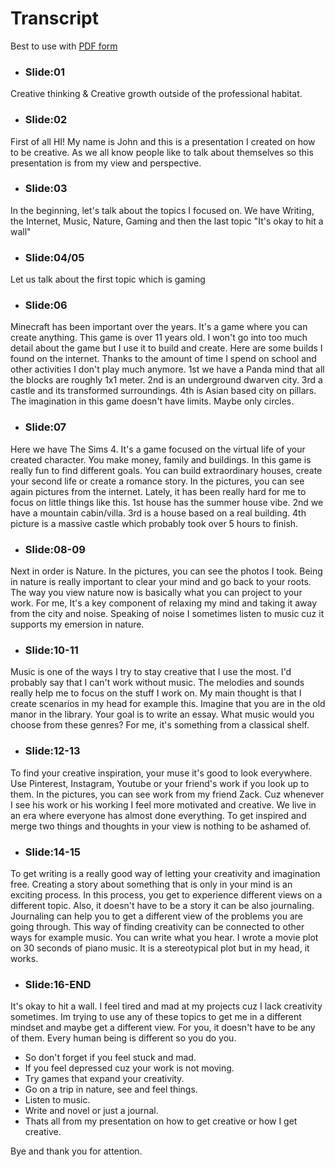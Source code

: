 # Transcript
Best to use with [PDF form]()
- ### Slide:01
Creative thinking & Creative growth outside of the professional habitat.

- ### Slide:02
First of all HI! My name is John and this is a presentation I created on how to be creative. As we all know people like to talk about themselves so this presentation is from my view and perspective.

- ### Slide:03
In the beginning, let's talk about the topics I focused on.
We have Writing, the Internet, Music, Nature, Gaming and then the last topic "It's okay to hit a wall"

- ### Slide:04/05
Let us talk about the first topic which is gaming

- ### Slide:06
Minecraft has been important over the years. It's a game where you can create anything. This game is over 11 years old. I won't go into too much detail about the game but I use it to build and create.
Here are some builds I found on the internet. Thanks to the amount of time I spend on school and other activities I don't play much anymore. 
1st we have a Panda mind that all the blocks are roughly 1x1 meter.
2nd is an underground dwarven city.
3rd a castle and its transformed surroundings.
4th is Asian based city on pillars.
The imagination in this game doesn't have limits. Maybe only circles.

- ### Slide:07
Here we have The Sims 4. It's a game focused on the virtual life of your created character. You make money, family and buildings. In this game is really fun to find different goals. You can build extraordinary houses, create your second life or create a romance story.
In the pictures, you can see again pictures from the internet. Lately, it has been really hard for me to focus on little things like this.
1st house has the summer house vibe.
2nd we have a mountain cabin/villa.
3rd is a house based on a real building.
4th picture is a massive castle which probably took over 5 hours to finish.

- ### Slide:08-09
Next in order is Nature. In the pictures, you can see the photos I took. Being in nature is really important to clear your mind and go back to your roots. The way you view nature now is basically what you can project to your work. For me, It's a key component of relaxing my mind and taking it away from the city and noise. Speaking of noise I sometimes listen to music cuz it supports my emersion in nature.

- ### Slide:10-11
Music is one of the ways I try to stay creative that I use the most. I'd probably say that I can't work without music. The melodies and sounds really help me to focus on the stuff I work on. My main thought is that I create scenarios in my head for example this.
Imagine that you are in the old manor in the library. Your goal is to write an essay. What music would you choose from these genres? For me, it's something from a classical shelf.

- ### Slide:12-13
To find your creative inspiration, your muse it's good to look everywhere. Use Pinterest, Instagram, Youtube or your friend's work if you look up to them. In the pictures, you can see work from my friend Zack. Cuz whenever I see his work or his working I feel more motivated and creative. We live in an era where everyone has almost done everything. To get inspired and merge two things and thoughts in your view is nothing to be ashamed of.

- ### Slide:14-15
To get writing is a really good way of letting your creativity and imagination free. Creating a story about something that is only in your mind is an exciting process. In this process, you get to experience different views on a different topic. Also, it doesn't have to be a story it can be also journaling. Journaling can help you to get a different view of the problems you are going through. This way of finding creativity can be connected to other ways for example music. You can write what you hear. I wrote a movie plot on 30 seconds of piano music. It is a stereotypical plot but in my head, it works.

- ### Slide:16-END
It's okay to hit a wall. I feel tired and mad at my projects cuz I lack creativity sometimes. Im trying to use any of these topics to get me in a different mindset and maybe get a different view. For you, it doesn't have to be any of them. Every human being is different so you do you. 

- So don't forget if you feel stuck and mad.
- If you feel depressed cuz your work is not moving.
- Try games that expand your creativity.
- Go on a trip in nature, see and feel things.
- Listen to music.
- Write and novel or just a journal.
- Thats all from my presentation on how to get creative or how I get creative.

Bye and thank you for attention.




